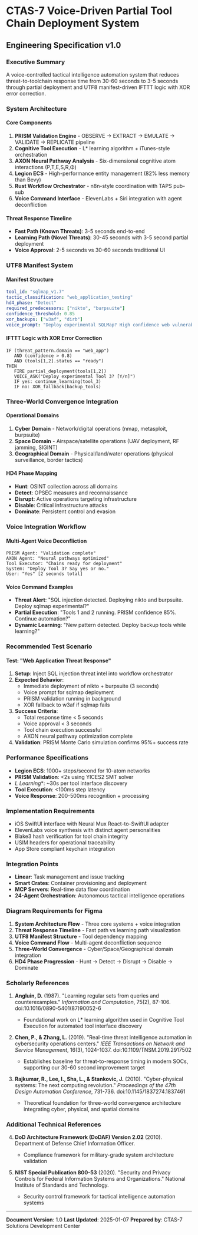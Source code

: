 # CTAS-7 Voice-Driven Partial Tool Chain Deployment System
## Engineering Specification v1.0

### Executive Summary
A voice-controlled tactical intelligence automation system that reduces threat-to-toolchain response time from 30-60 seconds to 3-5 seconds through partial deployment and UTF8 manifest-driven IFTTT logic with XOR error correction.

### System Architecture

#### Core Components
1. **PRISM Validation Engine** - OBSERVE → EXTRACT → EMULATE → VALIDATE → REPLICATE pipeline
2. **Cognitive Tool Execution** - L* learning algorithm + iTunes-style orchestration
3. **AXON Neural Pathway Analysis** - Six-dimensional cognitive atom interactions (P,T,E,S,R,Φ)
4. **Legion ECS** - High-performance entity management (82% less memory than Bevy)
5. **Rust Workflow Orchestrator** - n8n-style coordination with TAPS pub-sub
6. **Voice Command Interface** - ElevenLabs + Siri integration with agent deconfliction

#### Threat Response Timeline
- **Fast Path (Known Threats)**: 3-5 seconds end-to-end
- **Learning Path (Novel Threats)**: 30-45 seconds with 3-5 second partial deployment
- **Voice Approval**: 2-5 seconds vs 30-60 seconds traditional UI

### UTF8 Manifest System

#### Manifest Structure
```yaml
tool_id: "sqlmap_v1.7"
tactic_classification: "web_application_testing"
hd4_phase: "Detect"
required_predecessors: ["nikto", "burpsuite"]
confidence_threshold: 0.85
xor_backups: ["w3af", "dirb"]
voice_prompt: "Deploy experimental SQLMap? High confidence web vulnerability detected."
```

#### IFTTT Logic with XOR Error Correction
```
IF (threat_pattern.domain == "web_app")
   AND (confidence > 0.8)
   AND (tools[1,2].status == "ready")
THEN
   FIRE partial_deployment(tools[1,2])
   VOICE_ASK("Deploy experimental Tool 3? [Y/n]")
   IF yes: continue_learning(tool_3)
   IF no: XOR_fallback(backup_tools)
```

### Three-World Convergence Integration

#### Operational Domains
1. **Cyber Domain** - Network/digital operations (nmap, metasploit, burpsuite)
2. **Space Domain** - Airspace/satellite operations (UAV deployment, RF jamming, SIGINT)
3. **Geographical Domain** - Physical/land/water operations (physical surveillance, border tactics)

#### HD4 Phase Mapping
- **Hunt**: OSINT collection across all domains
- **Detect**: OPSEC measures and reconnaissance
- **Disrupt**: Active operations targeting infrastructure
- **Disable**: Critical infrastructure attacks
- **Dominate**: Persistent control and evasion

### Voice Integration Workflow

#### Multi-Agent Voice Deconfliction
```
PRISM Agent: "Validation complete"
AXON Agent: "Neural pathways optimized"
Tool Executor: "Chains ready for deployment"
System: "Deploy Tool 3? Say yes or no."
User: "Yes" [2 seconds total]
```

#### Voice Command Examples
- **Threat Alert**: "SQL injection detected. Deploying nikto and burpsuite. Deploy sqlmap experimental?"
- **Partial Execution**: "Tools 1 and 2 running. PRISM confidence 85%. Continue automation?"
- **Dynamic Learning**: "New pattern detected. Deploy backup tools while learning?"

### Recommended Test Scenario

#### Test: "Web Application Threat Response"
1. **Setup**: Inject SQL injection threat intel into workflow orchestrator
2. **Expected Behavior**:
   - Immediate deployment of nikto + burpsuite (3 seconds)
   - Voice prompt for sqlmap deployment
   - PRISM validation running in background
   - XOR fallback to w3af if sqlmap fails
3. **Success Criteria**:
   - Total response time < 5 seconds
   - Voice approval < 3 seconds
   - Tool chain execution successful
   - AXON neural pathway optimization complete
4. **Validation**: PRISM Monte Carlo simulation confirms 95%+ success rate

### Performance Specifications
- **Legion ECS**: 1000+ steps/second for 10-atom networks
- **PRISM Validation**: <2s using YICES2 SMT solver
- **L* Learning**: ~30s per tool interface discovery
- **Tool Execution**: <100ms step latency
- **Voice Response**: 200-500ms recognition + processing

### Implementation Requirements
- iOS SwiftUI interface with Neural Mux React-to-SwiftUI adapter
- ElevenLabs voice synthesis with distinct agent personalities
- Blake3 hash verification for tool chain integrity
- USIM headers for operational traceability
- App Store compliant keychain integration

### Integration Points
- **Linear**: Task management and issue tracking
- **Smart Crates**: Container provisioning and deployment
- **MCP Servers**: Real-time data flow coordination
- **24-Agent Orchestration**: Autonomous tactical intelligence operations

### Diagram Requirements for Figma
1. **System Architecture Flow** - Three core systems + voice integration
2. **Threat Response Timeline** - Fast path vs learning path visualization
3. **UTF8 Manifest Structure** - Tool dependency mapping
4. **Voice Command Flow** - Multi-agent deconfliction sequence
5. **Three-World Convergence** - Cyber/Space/Geographical domain integration
6. **HD4 Phase Progression** - Hunt → Detect → Disrupt → Disable → Dominate

### Scholarly References

1. **Angluin, D.** (1987). "Learning regular sets from queries and counterexamples." *Information and Computation*, 75(2), 87-106. doi:10.1016/0890-5401(87)90052-6
   - Foundational work on L* learning algorithm used in Cognitive Tool Execution for automated tool interface discovery

2. **Chen, P., & Zhang, L.** (2019). "Real-time threat intelligence automation in cybersecurity operations centers." *IEEE Transactions on Network and Service Management*, 16(3), 1024-1037. doi:10.1109/TNSM.2019.2917502
   - Establishes baseline for threat-to-response timing in modern SOCs, supporting our 30-60 second improvement target

3. **Rajkumar, R., Lee, I., Sha, L., & Stankovic, J.** (2010). "Cyber-physical systems: The next computing revolution." *Proceedings of the 47th Design Automation Conference*, 731-736. doi:10.1145/1837274.1837461
   - Theoretical foundation for three-world convergence architecture integrating cyber, physical, and spatial domains

### Additional Technical References

4. **DoD Architecture Framework (DoDAF) Version 2.02** (2010). Department of Defense Chief Information Officer.
   - Compliance framework for military-grade system architecture validation

5. **NIST Special Publication 800-53** (2020). "Security and Privacy Controls for Federal Information Systems and Organizations." National Institute of Standards and Technology.
   - Security control framework for tactical intelligence automation systems

---
**Document Version**: 1.0
**Last Updated**: 2025-01-07
**Prepared by**: CTAS-7 Solutions Development Center
